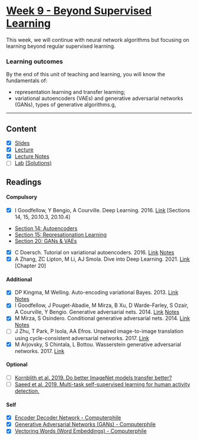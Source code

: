# [Week 9 - Beyond Supervised Learning](https://canvas.sussex.ac.uk/courses/31315/pages/week-9-beyond-supervised-learning?module_item_id=1445752)
This week, we will continue with neural network algorithms but focusing on learning beyond regular supervised learning.

### Learning outcomes
By the end of this unit of teaching and learning, you will know the fundamentals of:
- representation learning and transfer learning;
- variational autoencoders (VAEs) and generative adversarial networks (GANs), types of generative algorithms.g,

---

## Content
- [x] [Slides](https://canvas.sussex.ac.uk/courses/31315/files/5628513?wrap=1)
- [x] [Lecture](https://sussex.cloud.panopto.eu/Panopto/Pages/Viewer.aspx?id=b006cc39-79c1-4836-a9d5-b2aa00f79d97)
- [x] [Lecture Notes](https://github.com/LukeBirkett/study-planner/blob/main/934G5_Machine_Learning/week_9/ML_W9_BSL.pdf)
- [ ] [Lab]() [(Solutions)]()
 
## Readings
#### Compulsory
- [x] I Goodfellow, Y Bengio, A Courville. Deep Learning. 2016. [Link](https://readinglists.sussex.ac.uk/leganto/nui/citation/20811019820002461?institute=44SUS_INST&auth=SAML) [Sections 14, 15, 20.10.3, 20.10.4]
 - [Section 14: Autoencoders](https://github.com/LukeBirkett/study-planner/blob/main/934G5_Machine_Learning/week_9/autoencoders_goodfellow.pdf)
 - [Section 15: Represationation Learning](https://github.com/LukeBirkett/study-planner/blob/main/934G5_Machine_Learning/week_9/respresentation_learning_goodfellow.pdf)
 - [Section 20: GANs & VAEs](https://github.com/LukeBirkett/study-planner/blob/main/934G5_Machine_Learning/week_9/ch20_gans_vaes_goodfellow.pdf)
- [x] C Doersch. Tutorial on variational autoencoders. 2016. [Link](https://readinglists.sussex.ac.uk/leganto/nui/citation/22361945760002461?institute=44SUS_INST&auth=SAML) [Notes](https://github.com/LukeBirkett/study-planner/blob/main/934G5_Machine_Learning/week_9/tutorial_variational_autoencoders.pdf)
- [x] A Zhang, ZC Lipton, M Li, AJ Smola. Dive into Deep Learning. 2021. [Link](https://readinglists.sussex.ac.uk/leganto/nui/citation/20811019870002461?institute=44SUS_INST&auth=SAML) [Chapter 20]

#### Additional
- [x] DP Kingma, M Welling. Auto-encoding variational Bayes. 2013. [Link](https://readinglists.sussex.ac.uk/leganto/nui/citation/20811020090002461?institute=44SUS_INST&auth=SAML) [Notes](https://github.com/LukeBirkett/study-planner/blob/main/934G5_Machine_Learning/week_9/auto_encode_vari_bayes_kinga.pdf)
- [x] I Goodfellow, J Pouget-Abadie, M Mirza, B Xu, D Warde-Farley, S Ozair, A Courville, Y Bengio. Generative adversarial nets. 2014. [Link](https://readinglists.sussex.ac.uk/leganto/nui/citation/20811020050002461?institute=44SUS_INST&auth=SAML) [Notes](https://github.com/LukeBirkett/study-planner/blob/main/934G5_Machine_Learning/week_9/generative_adversial_nets_goodfellow.pdf)
- [x] M Mirza, S Osindero. Conditional generative adversarial nets. 2014. [Link](https://readinglists.sussex.ac.uk/leganto/nui/citation/22358019480002461?institute=44SUS_INST&auth=SAML) [Notes](https://github.com/LukeBirkett/study-planner/blob/main/934G5_Machine_Learning/week_9/cond_gen_advers_net_mirza.pdf)
- [ ] J Zhu, T Park, P Isola, AA Efros. Unpaired image-to-image translation using cycle-consistent adversarial networks. 2017. [Link](https://readinglists.sussex.ac.uk/leganto/nui/citation/20811020080002461?institute=44SUS_INST&auth=SAML)
- [x] M Arjovsky, S Chintala, L Bottou. Wasserstein generative adversarial networks. 2017. [Link](https://readinglists.sussex.ac.uk/leganto/nui/citation/20811020070002461?institute=44SUS_INST&auth=SAML)

#### Optional 
- [ ] [Kornblith et al. 2019. Do better ImageNet models transfer better?](https://openaccess.thecvf.com/content_CVPR_2019/papers/Kornblith_Do_Better_ImageNet_Models_Transfer_Better_CVPR_2019_paper.pdf)
- [ ] [Saeed et al. 2019. Multi-task self-supervised learning for human activity detection.](https://dl.acm.org/doi/abs/10.1145/3328932?casa_token=1EnL2mdW-S4AAAAA:a8iw9lXhn4k0lgRY9ZRyk3WixVuYK45F5SZBf-J7JlSA61StzvM4D41Y1fz8Aby5bTRBiZ1AhW8)

#### Self 
- [x] [Encoder Decoder Network - Computerphile](https://www.youtube.com/watch?v=1icvxbAoPWc)
- [x] [Generative Adversarial Networks (GANs) - Computerphile](https://www.youtube.com/watch?v=Sw9r8CL98N0)
- [x] [Vectoring Words (Word Embeddings) - Computerphile](https://www.youtube.com/watch?v=gQddtTdmG_8)

